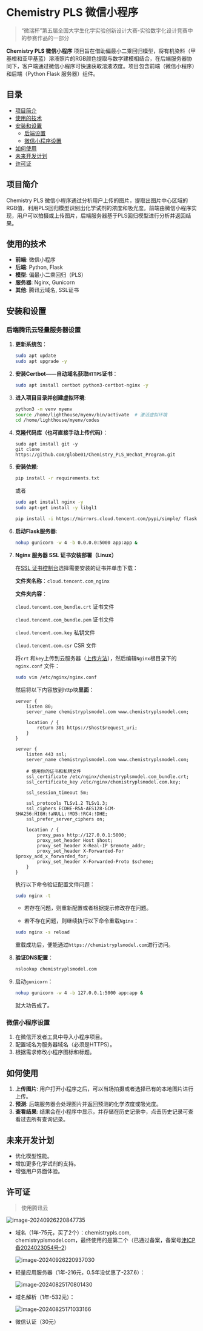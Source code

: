 # Chemistry PLS 微信小程序

> “微瑞杯”第五届全国大学生化学实验创新设计大赛-实验数字化设计竞赛中的参赛作品的一部分

**Chemistry PLS 微信小程序** 项目旨在借助偏最小二乘回归模型，将有机染料（甲基橙和亚甲基蓝）溶液照片的RGB颜色提取与数学建模相结合，在后端服务器协同下，客户端通过微信小程序可快速获取溶液浓度。项目包含前端（微信小程序）和后端（Python Flask 服务器）组件。

## 目录

- [项目简介](#项目简介)
- [使用的技术](#使用的技术)
- [安装和设置](#安装和设置)
  - [后端设置](#后端设置)
  - [微信小程序设置](#微信小程序设置)
- [如何使用](#如何使用)
- [未来开发计划](#未来开发计划)
- [许可证](#许可证)

## 项目简介

Chemistry PLS 微信小程序通过分析用户上传的图片，提取出图片中心区域的RGB值，利用PLS回归模型识别出化学试剂的浓度和吸光度。前端由微信小程序实现，用户可以拍摄或上传图片，后端服务器基于PLS回归模型进行分析并返回结果。

## 使用的技术

- **前端**: 微信小程序
- **后端**: Python, Flask
- **模型**: 偏最小二乘回归（PLS）
- **服务器**: Nginx, Gunicorn
- **其他**: 腾讯云域名, SSL证书

## 安装和设置

### 后端腾讯云轻量服务器设置

1. **更新系统包**：

   ```bash
   sudo apt update
   sudo apt upgrade -y
   ```

2. **安装Certbot——自动域名获取`HTTPS`证书**：

   ```bash
   sudo apt install certbot python3-certbot-nginx -y
   ```

3. **进入项目目录并创建虚拟环境**:

   ```bash
   python3 -m venv myenv
   source /home/lighthouse/myenv/bin/activate  # 激活虚拟环境
   cd /home/lighthouse/myenv/codes
   ```

4. **克隆代码库（也可直接手动上传代码）**：

   ```
   sudo apt install git -y
   git clone https://github.com/globe01/Chemistry_PLS_Wechat_Program.git
   ```

5. **安装依赖**:

   ```bash
   pip install -r requirements.txt
   ```

   或者

   ```bash
   sudo apt install nginx -y
   sudo apt-get install -y libgl1
   ```

   ```bash
   pip install -i https://mirrors.cloud.tencent.com/pypi/simple/ flask joblib numpy pandas scikit-learn==1.5.0 flask-cors opencv-python gunicorn
   ```

6. **启动Flask服务器**:

   ```bash
   nohup gunicorn -w 4 -b 0.0.0.0:5000 app:app &
   ```

7. **Nginx 服务器 SSL 证书安装部署（Linux）**

   在[SSL 证书控制台](https://console.cloud.tencent.com/ssl)选择需要安装的证书并单击下载：

   **文件夹名称**：`cloud.tencent.com_nginx`

   **文件夹内容**：

   `cloud.tencent.com_bundle.crt` 证书文件

   `cloud.tencent.com_bundle.pem` 证书文件

   `cloud.tencent.com.key` 私钥文件

   `cloud.tencent.com.csr` CSR 文件

   将`crt` 和`key`上传到云服务器（[上传方法](https://cloud.tencent.com/document/product/1340/72845)），然后编辑`Nginx`根目录下的 `nginx.conf` 文件：

   ```bash
   sudo vim /etc/nginx/nginx.conf
   ```

   然后将以下内容放到http块**里面**：

   ```
   server {
       listen 80;
       server_name chemistryplsmodel.com www.chemistryplsmodel.com;
   
       location / {
           return 301 https://$host$request_uri;
       }
   }
   
   server {
       listen 443 ssl;
       server_name chemistryplsmodel.com www.chemistryplsmodel.com;
   
       # 使用你的证书和私钥文件
       ssl_certificate /etc/nginx/chemistryplsmodel.com_bundle.crt;
       ssl_certificate_key /etc/nginx/chemistryplsmodel.com.key;
   
       ssl_session_timeout 5m;
   
       ssl_protocols TLSv1.2 TLSv1.3;
       ssl_ciphers ECDHE-RSA-AES128-GCM-SHA256:HIGH:!aNULL:!MD5:!RC4:!DHE;
       ssl_prefer_server_ciphers on;
   
       location / {
           proxy_pass http://127.0.0.1:5000;
           proxy_set_header Host $host;
           proxy_set_header X-Real-IP $remote_addr;
           proxy_set_header X-Forwarded-For $proxy_add_x_forwarded_for;
           proxy_set_header X-Forwarded-Proto $scheme;
       }
   }
   ```

   执行以下命令验证配置文件问题：

   ```bash
   sudo nginx -t
   ```

   - 若存在问题，则重新配置或者根据提示修改存在问题。

   - 若不存在问题，则继续执行以下命令重载`Nginx`：

   ```bash
   sudo nginx -s reload
   ```

   重载成功后，便能通过`https://chemistryplsmodel.com`进行访问。

8. **验证DNS配置**：

   ```bash
   nslookup chemistryplsmodel.com
   ```

9. 启动`gunicorn`：

   ```bash
   nohup gunicorn -w 4 -b 127.0.0.1:5000 app:app &
   ```

   就大功告成了。



### 微信小程序设置

1. 在微信开发者工具中导入小程序项目。
2. 配置域名为服务器域名（必须是HTTPS）。
3. 根据需求修改小程序图标和标题。

## 如何使用

1. **上传图片**: 用户打开小程序之后，可以当场拍摄或者选择已有的本地图片进行上传。
2. **预测**: 后端服务器会处理图片并返回预测的化学浓度或吸光度。
3. **查看结果**: 结果会在小程序中显示，并存储在历史记录中，点击历史记录可查看过去所有查询记录。

## 未来开发计划

- 优化模型性能。
- 增加更多化学试剂的支持。
- 增强用户界面体验。

## 许可证

> 使用腾讯云

![image-20240926220847735](assets/image-20240926220847735.png)

- 域名（1年-75元，买了2个）：chemistrypls.com, chemistryplsmodel.com，最终使用的是第二个（已通过备案，备案号[津ICP备2024023054号-2](https://beian.miit.gov.cn/)）

  ![image-20240926220937030](assets/image-20240926220937030.png)

- 轻量应用服务器（1年-216元，0.5年没优惠了-237.6）：

  ![image-20240825170801430](assets/image-20240825170801430.png)

- 域名解析（1年-532元）：

  ![image-20240825171033166](assets/image-20240825171033166.png)

- 微信认证（30元）